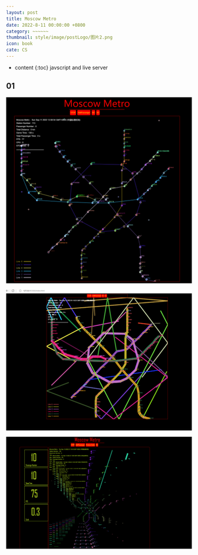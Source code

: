 ```yaml
---
layout: post
title: Moscow Metro
date: 2022-8-11 00:00:00 +0800
category: ~~~~~~
thumbnail: style/image/postLogo/图片2.png
icon: book
cate: CS
---
```



* content
{:toc}
javscript and live server



## 01



![1662876187216](style/image/ALL_MD_PIC/1662876187216.png)

![1662887091928](style/image/ALL_MD_PIC/1662887091928.png)

![1663075246248](style/image/ALL_MD_PIC/1663075246248.png)